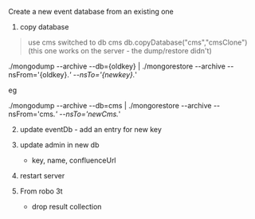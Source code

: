 Create a new event database from an existing one

1. copy database

> use cms
switched to db cms
> db.copyDatabase("cms","cmsClone")
(this one works on the server - the dump/restore didn't)



./mongodump --archive --db={oldkey} | ./mongorestore --archive  --nsFrom='{oldkey}.*' --nsTo='{newkey}.*'

eg

./mongodump --archive --db=cms | ./mongorestore --archive  --nsFrom='cms.*' --nsTo='newCms.*'


2. update eventDb - add an entry for new key

3. update admin in new db
    - key, name, confluenceUrl

4. restart server

5. From robo 3t

    - drop result collection
    

    